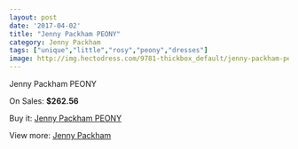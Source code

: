 ```yaml
---
layout: post
date: '2017-04-02'
title: "Jenny Packham PEONY"
category: Jenny Packham
tags: ["unique","little","rosy","peony","dresses"]
image: http://img.hectodress.com/9781-thickbox_default/jenny-packham-peony.jpg
---
```

Jenny Packham PEONY

On Sales: **$262.56**
<a href="https://www.hectodress.com/jenny-packham/4912-jenny-packham-peony.html"><amp-img layout="responsive" width="600" height="600" src="//img.hectodress.com/9781-thickbox_default/jenny-packham-peony.jpg" alt="Jenny Packham PEONY 0" /></a>

Buy it: [Jenny Packham PEONY](https://www.hectodress.com/jenny-packham/4912-jenny-packham-peony.html "Jenny Packham PEONY")

View more: [Jenny Packham](https://www.hectodress.com/80-jenny-packham "Jenny Packham")